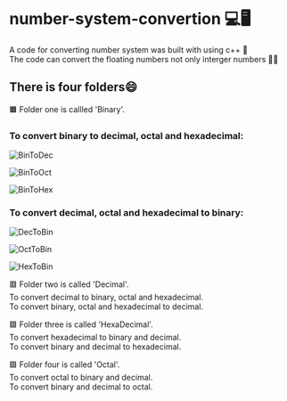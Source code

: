 # number-system-convertion 💻🖥️  
A code for converting number system was built with using c++ 🥇  
The code can convert the floating numbers not only interger numbers 🤯💥   

## There is four folders😄   

🟧 Folder one is callled 'Binary'.    
### To convert binary to decimal, octal and hexadecimal:    

![BinToDec](https://user-images.githubusercontent.com/74355967/230619064-559816f5-aa90-4525-80ca-a84cf1a04b20.png)  

![BinToOct](https://user-images.githubusercontent.com/74355967/230619132-392b4444-25ff-4307-8452-aaee2712a08a.png)  

![BinToHex](https://user-images.githubusercontent.com/74355967/230619199-b25fafc2-df05-47ec-88bf-d987467b8bc0.png)  

### To convert decimal, octal and hexadecimal to binary:  

![DecToBin](https://user-images.githubusercontent.com/74355967/230619347-0bb74dfa-c9fb-4080-bad4-810f1f22706e.png)  

![OctToBin](https://user-images.githubusercontent.com/74355967/230619545-9a946f24-edf9-4f7c-892b-25f7128076db.png)  
   
![HexToBin](https://user-images.githubusercontent.com/74355967/230619408-c2f2875c-e467-479f-8e5d-0af3e0a558b6.png)  

🟥 Folder two is called 'Decimal'.  
To convert decimal to binary, octal and hexadecimal.  
To convert binary, octal and hexadecimal to decimal.  

🟪 Folder three is called 'HexaDecimal'.    
To convert hexadecimal to binary and decimal.  
To convert binary and decimal to hexadecimal.  

🟩 Folder four is called 'Octal'.    
To convert octal to binary and decimal.  
To convert binary and decimal to octal.  
 
 
